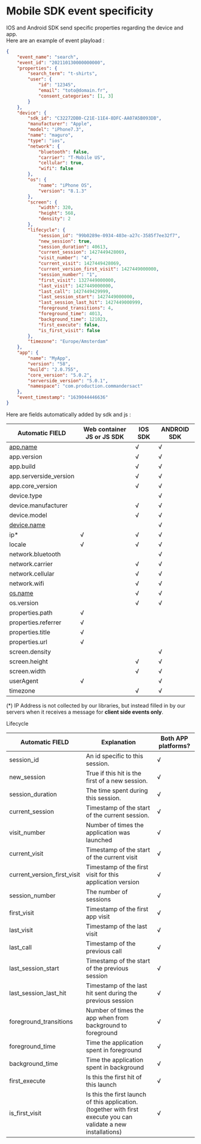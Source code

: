 # Mobile SDK event specificity

IOS and Android SDK send specific properties regarding the device and app.\
Here are an example of event playload :&#x20;

```json
{
	"event_name": "search",
	"event_id": "202110130000000000",
	"properties": {
		"search_term": "t-shirts",
		"user": {
			"id": "12345",
			"email": "toto@domain.fr",
			"consent_categories": [1, 3]
		}
	},
	"device": {
		"sdk_id": "C32272DB0-C21E-11E4-8DFC-AA07A5B093DB",
		"manufacturer": "Apple",
		"model": "iPhone7.3",
		"name": "maguro",
		"type": "ios",
		"network": {
			"bluetooth": false,
			"carrier": "T-Mobile US",
			"cellular": true,
			"wifi": false
		},
		"os": {
			"name": "iPhone OS",
			"version": "8.1.3"
		},
		"screen": {
			"width": 320,
			"height": 568,
			"density": 2
		},
		"lifecycle": {
			"session_id": "99b0289e-0934-403e-a27c-3585f7ee32f7",
			"new_session": true,
			"session_duration": 40613,
			"current_session": 1427449428069,
			"visit_number": "4",
			"current_visit": 1427449428069,
			"current_version_first_visit": 1427449000000,
			"session_number": "1",
			"first_visit": 1327449000000,
			"last_visit": 1427449000000,
			"last_call": 1427449429999,
			"last_session_start": 1427449000000,
			"last_session_last_hit": 1427449000999,
			"foreground_transitions": 4,
			"foreground_time": 4013,
			"background_time": 121023,
			"first_execute": false,
			"is_first_visit": false
		},
		"timezone": "Europe/Amsterdam"
	},
	"app": {
		"name": "MyApp",
		"version": "58",
		"build": "2.0.755",
		"core_version": "5.0.2",
		"serverside_version": "5.0.1",
		"namespace": "com.production.commandersact"
	},
	"event_timestamp": "1639044446636"
}
```

Here are fields automatically added by sdk and js :

| Automatic FIELD                   | Web container JS or JS SDK | IOS SDK | ANDROID SDK |
| --------------------------------- | -------------------------- | ------- | ----------- |
| [app.name](http://app.name)       |                            | √       | √           |
| app.version                       |                            | √       | √           |
| app.build                         |                            | √       | √           |
| app.serverside\_version           |                            | √       | √           |
| app.core\_version                 |                            | √       | √           |
| device.type                       |                            |         | √           |
| device.manufacturer               |                            | √       | √           |
| device.model                      |                            | √       | √           |
| [device.name](http://device.name) |                            |         | √           |
| ip\*                              | √                          | √       | √           |
| locale                            | √                          | √       | √           |
| network.bluetooth                 |                            |         | √           |
| network.carrier                   |                            | √       | √           |
| network.cellular                  |                            | √       | √           |
| network.wifi                      |                            | √       | √           |
| [os.name](http://os.name)         |                            | √       | √           |
| os.version                        |                            | √       | √           |
| properties.path                   | √                          |         |             |
| properties.referrer               | √                          |         |             |
| properties.title                  | √                          |         |             |
| properties.url                    | √                          |         |             |
| screen.density                    |                            |         | √           |
| screen.height                     |                            | √       | √           |
| screen.width                      |                            | √       | √           |
| userAgent                         | √                          |         | √           |
| timezone                          |                            | √       | √           |

(\*) IP Address is not collected by our libraries, but instead filled in by our servers when it receives a message for **client side events only**.

&#x20;

Lifecycle

| Automatic FIELD                | **Explanation**                                                                                                  | Both APP platforms? |
| ------------------------------ | ---------------------------------------------------------------------------------------------------------------- | ------------------- |
| session\_id                    | An id specific to this session.                                                                                  | √                   |
| new\_session                   | True if this hit is the first of a new session.                                                                  | √                   |
| session\_duration              | The time spent during this session.                                                                              | √                   |
| current\_session               | Timestamp of the start of the current session.                                                                   | √                   |
| visit\_number                  | Number of times the application was launched                                                                     | √                   |
| current\_visit                 | Timestamp of the start of the current visit                                                                      | √                   |
| current\_version\_first\_visit | Timestamp of the first visit for this application version                                                        | √                   |
| session\_number                | The number of sessions                                                                                           | √                   |
| first\_visit                   | Timestamp of the first app visit                                                                                 | √                   |
| last\_visit                    | Timestamp of the last visit                                                                                      | √                   |
| last\_call                     | Timestamp of the previous call                                                                                   | √                   |
| last\_session\_start           | Timestamp of the start of the previous session                                                                   | √                   |
| last\_session\_last\_hit       | Timestamp of the last hit sent during the previous session                                                       | √                   |
| foreground\_transitions        | Number of times the app when from background to foreground                                                       | √                   |
| foreground\_time               | Time the application spent in foreground                                                                         | √                   |
| background\_time               | Time the application spent in background                                                                         | √                   |
| first\_execute                 | Is this the first hit of this launch                                                                             | √                   |
| is\_first\_visit               | Is this the first launch of this application. (together with first execute you can validate a new installations) | √                   |
